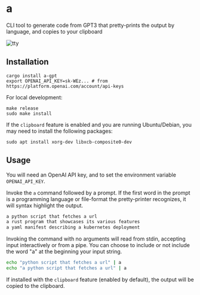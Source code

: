 # a

CLI tool to generate code from GPT3 that pretty-prints the output by language, and copies to your clipboard

![tty](https://user-images.githubusercontent.com/6937171/221947920-9cf8ed65-9ead-490b-a3c3-e606012ee8ce.gif)

## Installation 
```
cargo install a-gpt
export OPENAI_API_KEY=sk-WEz... # from https://platform.openai.com/account/api-keys
```

For local development:
```
make release
sudo make install
```

If the `clipboard` feature is enabled and you are running Ubuntu/Debian, you may need to install the following packages:
```
sudo apt install xorg-dev libxcb-composite0-dev
```

## Usage
You will need an OpenAI API key, and to set the environment variable `OPENAI_API_KEY`.

Invoke the `a` command followed by a prompt. If the first word in the prompt is a programming language or file-format the pretty-printer recognizes, it will syntax highlight the output.

```bash
a python script that fetches a url
a rust program that showcases its various features
a yaml manifest describing a kubernetes deployment
```

Invoking the command with no arguments will read from stdin, accepting input interactively or from a pipe. You can choose to include or not include the word "a" at the beginning your input string.

```bash
echo "python script that fetches a url" | a
echo "a python script that fetches a url" | a
```

If installed with the `clipboard` feature (enabled by default), the output will be copied to the clipboard.

